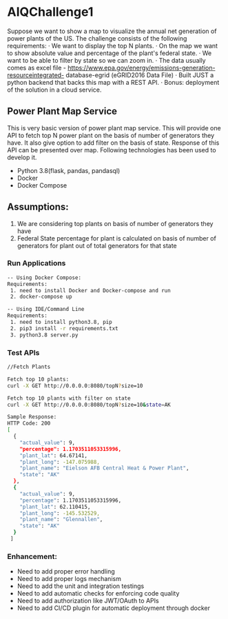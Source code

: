 # AIQChallenge1

Suppose we want to show a map to visualize the annual net generation of power plants of the US.
The challenge consists of the following requirements:
· We want to display the top N plants.
· On the map we want to show absolute value and percentage of the plant's federal state.
· We want to be able to filter by state so we can zoom in.
· The data usually comes as excel file - https://www.epa.gov/energy/emissions-generation-resourceintegrated-
database-egrid (eGRID2016 Data File)
· Built JUST a python backend that backs this map with a REST API.
· Bonus: deployment of the solution in a cloud service.


## Power Plant Map Service

This is very basic version of power plant map service. This will provide one API to fetch top N power plant on the basis of number of generators they have. It also give option to add filter on the basis of state. Response of this API can be presented over map.
Following technologies has been used to develop it.

 - Python 3.8(flask, pandas, pandasql)
 - Docker
 - Docker Compose

## Assumptions:
1. We are considering top plants on basis of number of generators they have
2. Federal State percentage for plant is calculated on basis of number of generators for plant out of total generators for that state

### Run Applications

```bash
-- Using Docker Compose:
Requirements:
 1. need to install Docker and Docker-compose and run
 2. docker-compose up
```
```bash
-- Using IDE/Command Line
Requirements:
 1. need to install python3.8, pip
 2. pip3 install -r requirements.txt
 3. python3.8 server.py
```

### Test APIs
```bash
//Fetch Plants

Fetch top 10 plants:
curl -X GET http://0.0.0.0:8080/topN?size=10

Fetch top 10 plants with filter on state
curl -X GET http://0.0.0.0:8080/topN?size=10&state=AK

Sample Response:
HTTP Code: 200
[
  {
    "actual_value": 9,
    "percentage": 1.1703511053315996,
    "plant_lat": 64.67141,
    "plant_long": -147.075988,
    "plant_name": "Eielson AFB Central Heat & Power Plant",
    "state": "AK"
  },
  {
    "actual_value": 9,
    "percentage": 1.1703511053315996,
    "plant_lat": 62.110415,
    "plant_long": -145.532529,
    "plant_name": "Glennallen",
    "state": "AK"
  }
 ]
```

### Enhancement:
- Need to add proper error handling
- Need to add proper logs mechanism
- Need to add the unit and integration testings
- Need to add automatic checks for enforcing code quality
- Need to add  authorization like JWT/OAuth to APIs
- Need to add CI/CD plugin for automatic deployment through docker
